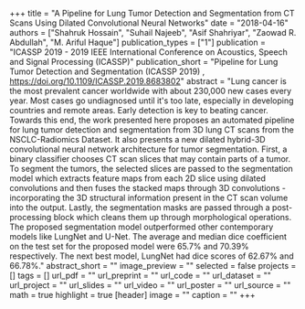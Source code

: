 +++
title = "A Pipeline for Lung Tumor Detection and Segmentation from CT Scans Using Dilated Convolutional Neural Networks"
date = "2018-04-16"
authors = ["Shahruk Hossain", "Suhail Najeeb", "Asif Shahriyar", "Zaowad R. Abdullah", "M. Ariful Haque"]
publication_types = ["1"]
publication = "ICASSP 2019 - 2019 IEEE International Conference on Acoustics, Speech and Signal Processing (ICASSP)"
publication_short = "Pipeline for Lung Tumor Detection and Segmentation (ICASSP 2019) , https://doi.org/10.1109/ICASSP.2019.8683802"
abstract = "Lung cancer is the most prevalent cancer worldwide with about 230,000 new cases every year. Most cases go undiagnosed until it's too late, especially in developing countries and remote areas. Early detection is key to beating cancer. Towards this end, the work presented here proposes an automated pipeline for lung tumor detection and segmentation from 3D lung CT scans from the NSCLC-Radiomics Dataset. It also presents a new dilated hybrid-3D convolutional neural network architecture for tumor segmentation. First, a binary classifier chooses CT scan slices that may contain parts of a tumor. To segment the tumors, the selected slices are passed to the segmentation model which extracts feature maps from each 2D slice using dilated convolutions and then fuses the stacked maps through 3D convolutions - incorporating the 3D structural information present in the CT scan volume into the output. Lastly, the segmentation masks are passed through a post-processing block which cleans them up through morphological operations. The proposed segmentation model outperformed other contemporary models like LungNet and U-Net. The average and median dice coefficient on the test set for the proposed model were 65.7% and 70.39% respectively. The next best model, LungNet had dice scores of 62.67% and 66.78%."
abstract_short = ""
image_preview = ""
selected = false
projects = []
tags = []
url_pdf = ""
url_preprint = ""
url_code = ""
url_dataset = ""
url_project = ""
url_slides = ""
url_video = ""
url_poster = ""
url_source = ""
math = true
highlight = true
[header]
image = ""
caption = ""
+++